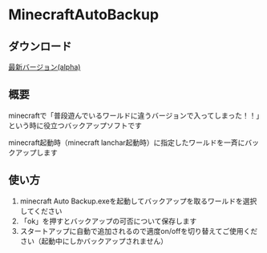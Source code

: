# MinecraftAutoBackup

## ダウンロード
[最新バージョン(alpha)](https://github.com/Cou01000111/MinecraftAutoBackup/releases/download/v0.2.0-alpha/MinecraftAutoBackup.zip)

## 概要
minecraftで「普段遊んでいるワールドに違うバージョンで入ってしまった！！」という時に役立つバックアップソフトです

minecraft起動時（minecraft lanchar起動時）に指定したワールドを一斉にバックアップします

## 使い方
1. minecraft Auto Backup.exeを起動してバックアップを取るワールドを選択してください
2. 「ok」を押すとバックアップの可否について保存します
3. スタートアップに自動で追加されるので適度on/offを切り替えてご使用ください（起動中にしかバックアップされません）

